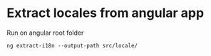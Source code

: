 # Extract locales from angular app

Run on angular root folder


```shell
ng extract-i18n --output-path src/locale/
```
